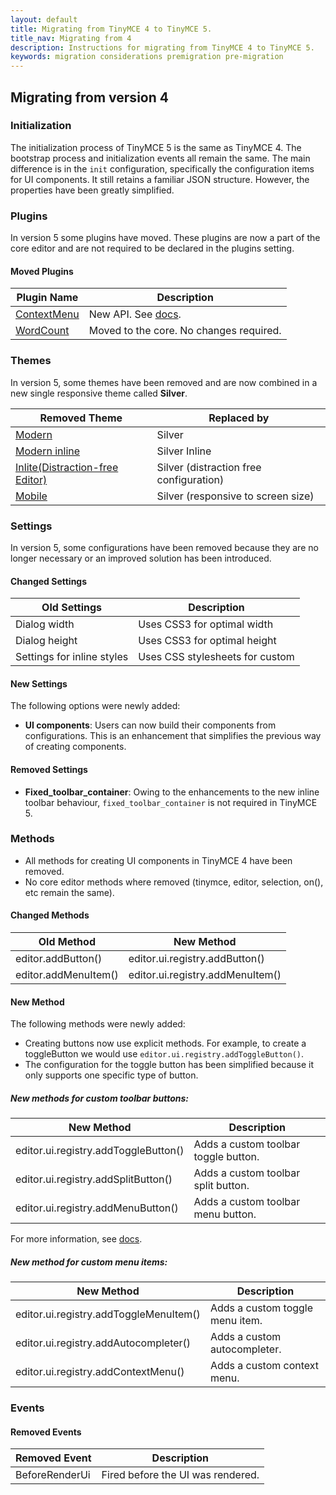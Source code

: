 ```yaml
---
layout: default
title: Migrating from TinyMCE 4 to TinyMCE 5.
title_nav: Migrating from 4
description: Instructions for migrating from TinyMCE 4 to TinyMCE 5.
keywords: migration considerations premigration pre-migration
---
```


## Migrating from version 4

### Initialization

The initialization process of TinyMCE 5 is the same as TinyMCE 4. The bootstrap process and initialization events all remain the same.  The main difference is in the `init` configuration, specifically the configuration items for UI components.
It still retains a familiar JSON structure. However, the properties have been greatly simplified.

### Plugins

In version 5 some plugins have moved. These plugins are now a part of the core editor and are not required to be declared in the plugins setting.

#### Moved Plugins

| **Plugin Name** | **Description** |
| --------------- |  -------------- |
| [ContextMenu](https://www.tiny.cloud/docs/plugins/contextmenu/) | New API. See [docs]({{site.baseurl}}/components/contextmenu/). |
| [WordCount](https://www.tiny.cloud/docs/plugins/wordcount/) | Moved to the core. No changes required. |

### Themes

In version 5, some themes have been removed and are now combined in a new single responsive theme called **Silver**.

| **Removed Theme** | **Replaced by** |
| ----------------- | --------------  |
| [Modern](https://www.tiny.cloud/docs/themes/modern/) | Silver |
| [Modern inline](https://www.tiny.cloud/docs/general-configuration-guide/use-tinymce-inline/) | Silver Inline |
| [Inlite(Distraction-free Editor)](https://www.tiny.cloud/docs/themes/inlite/) | Silver (distraction free configuration) |
| [Mobile](https://www.tiny.cloud/docs/themes/mobile/) | Silver (responsive to screen size)  |

### Settings

In version 5, some configurations have been removed because they are no longer necessary or an improved solution has been introduced.

#### Changed Settings

| **Old Settings** |  **Description**|
| ---------------- | --------------- |
| Dialog width | Uses CSS3 for optimal width |
| Dialog height | Uses CSS3 for optimal height |
| Settings for inline styles | Uses CSS stylesheets for custom |

#### New Settings

The following options were newly added:

* **UI components**: Users can now build their components from configurations. This is an enhancement that simplifies the previous way of creating components.

#### Removed Settings

* **Fixed_toolbar_container**: Owing to the enhancements to the new inline toolbar behaviour, `fixed_toolbar_container` is not required in TinyMCE 5.

### Methods

* All methods for creating UI components in TinyMCE 4 have been removed.
* No core editor methods where removed (tinymce, editor, selection, on(), etc remain the same).


#### Changed Methods

| **Old Method** | **New Method** |
| -------------- | -------------- |
| editor.addButton() | editor.ui.registry.addButton() |
| editor.addMenuItem() | editor.ui.registry.addMenuItem() |


#### New Method

The following methods were newly added:

* Creating buttons now use explicit methods. For example, to create a toggleButton we would use `editor.ui.registry.addToggleButton()`.
* The configuration for the toggle button has been simplified because it only supports one specific type of button.


##### New methods for custom toolbar buttons:

| **New Method** | **Description** |
| -------------- | --------------- |
| editor.ui.registry.addToggleButton() | Adds a custom toolbar toggle button. |
| editor.ui.registry.addSplitButton() | Adds a custom toolbar split button. |
| editor.ui.registry.addMenuButton() | Adds a custom toolbar menu button. |

For more information, see [docs]({{site.baseurl}}/components/toolbarbuttons/).

##### New method for custom menu items:

| **New Method** | **Description** |
| ----------- | -------------- |
| editor.ui.registry.addToggleMenuItem() | Adds a custom toggle menu item. |
| editor.ui.registry.addAutocompleter() | Adds a custom autocompleter. |
| editor.ui.registry.addContextMenu() | Adds a custom context menu. |

### Events

#### Removed Events

| **Removed Event** | **Description**|
| ----------------- | -------------- |
| BeforeRenderUi | Fired before the UI was rendered. |
